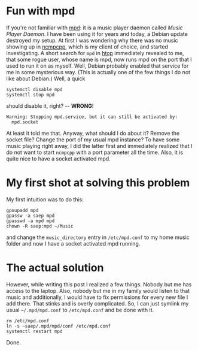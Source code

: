 # Fun with mpd

If you're not familiar with [mpd](http://www.musicpd.org/): it is a
music player daemon called _Music Player Daemon_. I have been using it for
years and today, a Debian update destroyed my setup. At first I was
wondering why there was no music showing up in
[ncmpcpp](http://ncmpcpp.rybczak.net/), which is my client of choice, and
started investigating. A short search for `mpd` in
[htop](http://hisham.hm/htop/) immediately revealed to me, that some rogue
user, whose name is mpd, now runs mpd on the port that I used to run it on
as myself. Well, Debian probably enabled that service for me in some
mysterious way. (This is actually one of the few things I do not like about
Debian.) Well, a quick

    systemctl disable mpd
    systemctl stop mpd

should disable it, right? -- __WRONG__!

    Warning: Stopping mpd.service, but it can still be activated by:
      mpd.socket

At least it told me that. Anyway, what should I do about it? Remove the
socket file? Change the port of my usual mpd instance? To have some music
playing right away, I did the latter first and immediately realized that
I do not want to start `ncmpcpp` with a port parameter all the time. Also,
it is quite nice to have a socket activated mpd.

# My first shot at solving this problem

My first intuition was to do this:

    gpoupadd mpd
    gpassw -a saep mpd
    gpasswd -a mpd mpd
    chown -R saep:mpd ~/Music

and change the `music_directory` entry in `/etc/mpd.conf` to my home music
folder and now I have a socket activated mpd running.

# The actual solution

However, while writing this post I realized a few things. Nobody but me has
access to the laptop. Also, nobody but me in my family would listen to that
music and additionally, I would have to fix permissions for every new file
I add there. That stinks and is overly complicated. So, I can just symlink
my usual `~/.mpd/mpd.conf` to `/etc/mpd.conf` and be done with it.

    rm /etc/mpd.conf
    ln -s ~saep/.mpd/mpd/conf /etc/mpd.conf
    systemctl restart mpd

Done.

